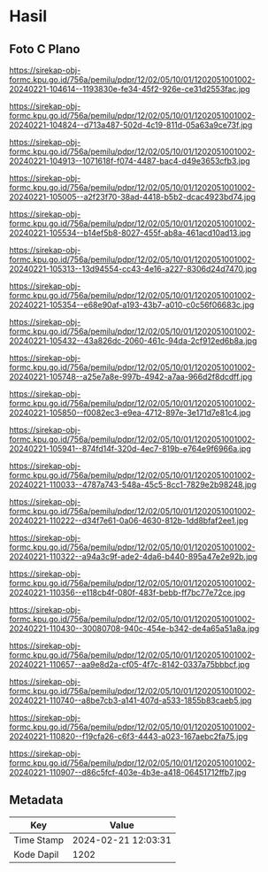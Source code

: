 # Hasil

## Foto C Plano

https://sirekap-obj-formc.kpu.go.id/756a/pemilu/pdpr/12/02/05/10/01/1202051001002-20240221-104614--1193830e-fe34-45f2-926e-ce31d2553fac.jpg

https://sirekap-obj-formc.kpu.go.id/756a/pemilu/pdpr/12/02/05/10/01/1202051001002-20240221-104824--d713a487-502d-4c19-811d-05a63a9ce73f.jpg

https://sirekap-obj-formc.kpu.go.id/756a/pemilu/pdpr/12/02/05/10/01/1202051001002-20240221-104913--1071618f-f074-4487-bac4-d49e3653cfb3.jpg

https://sirekap-obj-formc.kpu.go.id/756a/pemilu/pdpr/12/02/05/10/01/1202051001002-20240221-105005--a2f23f70-38ad-4418-b5b2-dcac4923bd74.jpg

https://sirekap-obj-formc.kpu.go.id/756a/pemilu/pdpr/12/02/05/10/01/1202051001002-20240221-105534--b14ef5b8-8027-455f-ab8a-461acd10ad13.jpg

https://sirekap-obj-formc.kpu.go.id/756a/pemilu/pdpr/12/02/05/10/01/1202051001002-20240221-105313--13d94554-cc43-4e16-a227-8306d24d7470.jpg

https://sirekap-obj-formc.kpu.go.id/756a/pemilu/pdpr/12/02/05/10/01/1202051001002-20240221-105354--e68e90af-a193-43b7-a010-c0c56f06683c.jpg

https://sirekap-obj-formc.kpu.go.id/756a/pemilu/pdpr/12/02/05/10/01/1202051001002-20240221-105432--43a826dc-2060-461c-94da-2cf912ed6b8a.jpg

https://sirekap-obj-formc.kpu.go.id/756a/pemilu/pdpr/12/02/05/10/01/1202051001002-20240221-105748--a25e7a8e-997b-4942-a7aa-966d2f8dcdff.jpg

https://sirekap-obj-formc.kpu.go.id/756a/pemilu/pdpr/12/02/05/10/01/1202051001002-20240221-105850--f0082ec3-e9ea-4712-897e-3e171d7e81c4.jpg

https://sirekap-obj-formc.kpu.go.id/756a/pemilu/pdpr/12/02/05/10/01/1202051001002-20240221-105941--874fd14f-320d-4ec7-819b-e764e9f6966a.jpg

https://sirekap-obj-formc.kpu.go.id/756a/pemilu/pdpr/12/02/05/10/01/1202051001002-20240221-110033--4787a743-548a-45c5-8cc1-7829e2b98248.jpg

https://sirekap-obj-formc.kpu.go.id/756a/pemilu/pdpr/12/02/05/10/01/1202051001002-20240221-110222--d34f7e61-0a06-4630-812b-1dd8bfaf2ee1.jpg

https://sirekap-obj-formc.kpu.go.id/756a/pemilu/pdpr/12/02/05/10/01/1202051001002-20240221-110322--a94a3c9f-ade2-4da6-b440-895a47e2e92b.jpg

https://sirekap-obj-formc.kpu.go.id/756a/pemilu/pdpr/12/02/05/10/01/1202051001002-20240221-110356--e118cb4f-080f-483f-bebb-ff7bc77e72ce.jpg

https://sirekap-obj-formc.kpu.go.id/756a/pemilu/pdpr/12/02/05/10/01/1202051001002-20240221-110430--30080708-940c-454e-b342-de4a65a51a8a.jpg

https://sirekap-obj-formc.kpu.go.id/756a/pemilu/pdpr/12/02/05/10/01/1202051001002-20240221-110657--aa9e8d2a-cf05-4f7c-8142-0337a75bbbcf.jpg

https://sirekap-obj-formc.kpu.go.id/756a/pemilu/pdpr/12/02/05/10/01/1202051001002-20240221-110740--a8be7cb3-a141-407d-a533-1855b83caeb5.jpg

https://sirekap-obj-formc.kpu.go.id/756a/pemilu/pdpr/12/02/05/10/01/1202051001002-20240221-110820--f19cfa26-c6f3-4443-a023-167aebc2fa75.jpg

https://sirekap-obj-formc.kpu.go.id/756a/pemilu/pdpr/12/02/05/10/01/1202051001002-20240221-110907--d86c5fcf-403e-4b3e-a418-06451712ffb7.jpg


## Metadata

| Key        | Value               |
| ---------- | ------------------- |
| Time Stamp | 2024-02-21 12:03:31 |
| Kode Dapil | 1202                |



